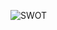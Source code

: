 ![SWOT](https://lcqms7fn2kcc4ygl52ikw75j66mbgpa5if56yvmbbvjjxln356oq.arweave.net/WKDJfK3ShC5gy-6Qq3-p95gTPB1Be-xVgQ1Sm627750)

